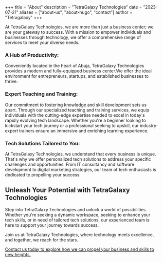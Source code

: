 +++
title = "About"
description = "TetraGalaxy Technologies"
date = "2023-07-21"
aliases = ["about-us", "about-hugo", "contact"]
author = "Tetragalaxy"
+++

At TetraGalaxy Technologies, we are more than just a business center; we are your gateway to success. With a mission to empower individuals and businesses through technology, we offer a comprehensive range of services to meet your diverse needs.

### A Hub of Productivity:
Conveniently located in the heart of Abuja, TetraGalaxy Technologies provides a modern and fully-equipped business center.We offer the ideal environment for entrepreneurs, startups, and established businesses to thrive.

### Expert Teaching and Training:
Our commitment to fostering knowledge and skill development sets us apart. Through our specialized teaching and training services, we equip individuals with the cutting-edge expertise needed to excel in today's rapidly evolving tech landscape. Whether you're a beginner looking to kickstart your tech journey or a professional seeking to upskill, our industry-expert trainers ensure an immersive and enriching learning experience.

### Tech Solutions Tailored to You:
At TetraGalaxy Technologies, we understand that every business is unique. That's why we offer personalized tech solutions to address your specific challenges and opportunities. From IT consultancy and software development to digital marketing strategies, our team of tech enthusiasts is dedicated to propelling your success.


## Unleash Your Potential with TetraGalaxy Technologies
Step into TetraGalaxy Technologies and unlock a world of possibilities. Whether you're seeking a dynamic workspace, seeking to enhance your tech skills, or in need of tailored tech solutions, our experienced team is here to support your journey towards success.

Join us at TetraGalaxy Technologies, where technology meets excellence, and together, we reach for the stars.

[Contact us today to explore how we can propel your business and skills to new heights.](/contact)
